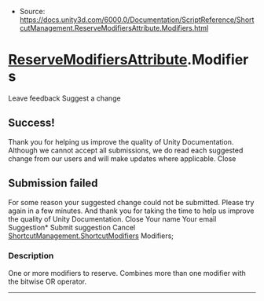 * Source: https://docs.unity3d.com/6000.0/Documentation/ScriptReference/ShortcutManagement.ReserveModifiersAttribute.Modifiers.html

#  [ReserveModifiersAttribute](https://docs.unity3d.com/6000.0/Documentation/ScriptReference/ShortcutManagement.ReserveModifiersAttribute.html).Modifiers
Leave feedback
Suggest a change
## Success!
Thank you for helping us improve the quality of Unity Documentation. Although we cannot accept all submissions, we do read each suggested change from our users and will make updates where applicable.
Close
## Submission failed
For some reason your suggested change could not be submitted. Please <a>try again</a> in a few minutes. And thank you for taking the time to help us improve the quality of Unity Documentation.
Close
Your name Your email Suggestion* Submit suggestion
Cancel
[ShortcutManagement.ShortcutModifiers](https://docs.unity3d.com/6000.0/Documentation/ScriptReference/ShortcutManagement.ShortcutModifiers.html) Modifiers; 
### Description
One or more modifiers to reserve.
Combines more than one modifier with the bitwise OR operator.
* * *
